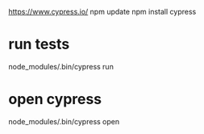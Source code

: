 https://www.cypress.io/
npm update
npm install cypress

# run tests
node_modules/.bin/cypress run

# open cypress
node_modules/.bin/cypress open
